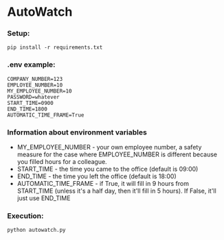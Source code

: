 # AutoWatch
### Setup:
    pip install -r requirements.txt
### .env example:
    COMPANY_NUMBER=123
    EMPLOYEE_NUMBER=10
    MY_EMPLOYEE_NUMBER=10
    PASSWORD=whatever
    START_TIME=0900
    END_TIME=1800
    AUTOMATIC_TIME_FRAME=True
### Information about environment variables
+ MY_EMPLOYEE_NUMBER - your own employee number, a safety measure for the case where EMPLOYEE_NUMBER is different because you filled hours for a colleague.
+ START_TIME - the time you came to the office (default is 09:00)
+ END_TIME - the time you left the office (default is 18:00)
+ AUTOMATIC_TIME_FRAME - if True, it will fill in 9 hours from START_TIME (unless it's a half day, then it'll fill in 5 hours). If False, it'll just use END_TIME
### Execution:
    python autowatch.py
